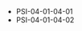 <!--
    ATTENTION: This file was generated via gradle!
               Do NOT manually edit this file! Any such changes will be overwritten!
-->
* PSI-04-01-04-01
* PSI-04-01-04-02
